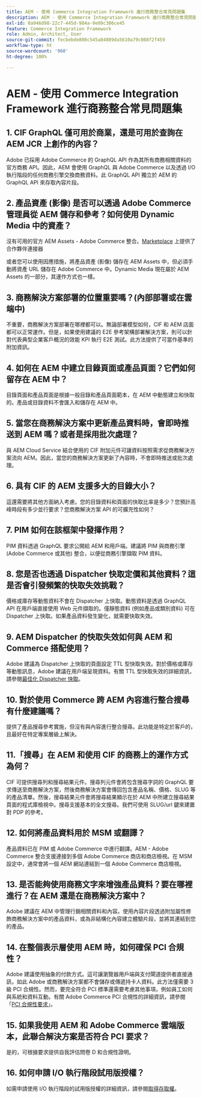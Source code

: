 ```yaml
---
title: AEM - 使用 Commerce Integration Framework 進行商務整合常見問題集
description: AEM - 使用 Commerce Integration Framework 進行商務整合常見問題集
exl-id: 0a946d98-22c7-445d-984a-9e09c306ce45
feature: Commerce Integration Framework
role: Admin, Architect, User
source-git-commit: fecbebde808c545a84889da5610a79c088f2f459
workflow-type: ht
source-wordcount: '960'
ht-degree: 100%

---
```


# AEM - 使用 Commerce Integration Framework 進行商務整合常見問題集

## &#x200B;1. CIF GraphQL 僅可用於商業，還是可用於查詢在 AEM JCR 上創作的內容？

Adobe 已採用 Adobe Commerce 的 GraphQL API 作為其所有商務相關資料的官方商務 API。因此，AEM 會使用 GraphQL 與 Adobe Commerce 以及透過 I/O 執行階段的任何商務引擎交換商務資料。此 GraphQL API 獨立於 AEM 的 GraphQL API 來存取內容片段。

## &#x200B;2. 產品資產 (影像) 是否可以透過 Adobe Commerce 管理員從 AEM 儲存和參考？如何使用 Dynamic Media 中的資產？

沒有可用的官方 AEM Assets - Adobe Commerce 整合。[Marketplace](https://marketplace.magento.com) 上提供了合作夥伴連接器<!-- THIS IS THE OLD URL THAT WAS USED. IT WAS 404 (https://marketplace.magento.com/bounteous-dam.html) -->

或者您可以使用因應措施，將產品資產 (影像) 儲存在 AEM Assets 中，但必須手動將資產 URL 儲存在 Adobe Commerce 中。Dynamic Media 現在屬於 AEM Assets 的一部分，其運作方式也一樣。

## &#x200B;3. 商務解決方案部署的位置重要嗎？(內部部署或在雲端中)

不重要，商務解決方案部署在哪裡都可以。無論部署模型如何，CIF 和 AEM 店面都可以正常運作。但是，如果使用建議的 E2E 參考架構部署解決方案，則可以針對代表典型企業客戶概況的效能 KPI 執行 E2E 測試。此方法提供了可當作基準的附加資訊。

## &#x200B;4. 如何在 AEM 中建立目錄頁面或產品頁面？它們如何留存在 AEM 中？

目錄頁面和產品頁面是根據一般目錄和產品頁面範本，在 AEM 中動態建立和快取的。產品或目錄資料不會匯入和儲存在 AEM 中。

## &#x200B;5. 當您在商務解決方案中更新產品資料時，會即時推送到 AEM 嗎？或者是採用批次處理？

與 AEM Cloud Service 結合使用的 CIF 附加元件可讓資料按照需求從商務解決方案流向 AEM。因此，當您的商務解決方案更新了內容時，不會即時推送或批次處理。

## &#x200B;6. 具有 CIF 的 AEM 支援多大的目錄大小？

這還需要將其他方面納入考慮。您的目錄資料和頁面的快取比率是多少？您預計高峰時段有多少並行要求？您商務解決方案 API 的可擴充性如何？

## &#x200B;7. PIM 如何在該框架中發揮作用？

PIM 資料透過 GraphQL 要求公開給 AEM 和用戶端。建議將 PIM 與商務引擎 (Adobe Commerce 或其他) 整合，以便從商務引擎擷取 PIM 資料。

## &#x200B;8. 您是否也透過 Dispatcher 快取定價和其他資料？這是否會引發頻繁的快取失效挑戰？

價格或庫存等動態資料不會在 Dispatcher 上快取。動態資料是透過 GraphQL API 在用戶端直接使用 Web 元件擷取的。僅靜態資料 (例如產品或類別資料) 可在 Dispatcher 上快取。如果產品資料發生變化，就需要快取失效。

## &#x200B;9. AEM Dispatcher 的快取失效如何與 AEM 和 Commerce 搭配使用？

Adobe 建議為 Dispatcher 上快取的頁面設定 TTL 型快取失效。對於價格或庫存等動態訊息，Adobe 建議在用戶端呈現資料。有關 TTL 型快取失效的詳細資訊，請參閱[最佳化 Dispatcher 快取](https://experienceleague.adobe.com/docs/experience-cloud-kcs/kbarticles/KA-17458.html?lang=zh-Hant)。

## &#x200B;10. 對於使用 Commerce 跨 AEM 內容進行整合搜尋有什麼建議嗎？

提供了產品搜尋參考實施，但沒有與內容進行整合搜尋。此功能是特定於客戶的，且最好在特定專案層級上解決。

## 11.「搜尋」在 AEM 和使用 CIF 的商務上的運作方式為何？

CIF 可提供搜尋列和搜尋結果元件。搜尋列元件會將包含搜尋字詞的 GraphQL 要求傳送至商務解決方案，然後商務解決方案會傳回包含產品名稱、價格、SLUG 等的產品清單。然後，搜尋結果元件會將搜尋結果顯示在於 AEM 中所建立搜尋結果頁面的程式庫檢視中。搜尋支援基本的全文搜尋。我們可使用 SLUG/url 鍵來建置對 PDP 的參考。

## &#x200B;12. 如何將產品資料用於 MSM 或翻譯？

產品資料已在 PIM 或 Adobe Commerce 中進行翻譯。AEM - Adobe Commerce 整合支援連接到多個 Adobe Commerce 商店和商店檢視。在 MSM 設定中，通常會將一個 AEM 網站連結到一個 Adobe Commerce 商店檢視。

## &#x200B;13. 是否能夠使用商務文字來增強產品資料？要在哪裡進行？在 AEM 還是在商務解決方案中？

Adobe 建議在 AEM 中管理行銷相關資料和內容。使用內容片段透過附加屬性修飾商務解決方案中的產品資料，或為非結構化內容建立體驗片段，並將其連結到您的產品。

## &#x200B;14. 在整個表示層使用 AEM 時，如何確保 PCI 合規性？

Adobe 建議使用抽象的付款方式。這可讓瀏覽器用戶端與支付閘道提供者直接通訊，如此 Adobe 或商務解決方案都不會儲存或傳遞持卡人資料。此方法僅需要 3 級 PCI 合規性。然而，要完全符合 PCI 標準還需要考慮其他事項，例如員工如何與系統和資料互動。有關 Adobe Commerce PCI 合規性的詳細資訊，請參閱「[PCI 合規性要求](https://business.adobe.com/products/magento/pci-compliance.html)」。

## &#x200B;15. 如果我使用 AEM 和 Adobe Commerce 雲端版本，此聯合解決方案是否符合 PCI 要求？

是的，可根據要求提供自我評估問卷 D 和合規性證明。

## &#x200B;16. 如何申請 I/O 執行階段試用版授權？

如需申請使用 I/O 執行階段的試用版授權的詳細資訊，請參閱[取得存取權](https://developer.adobe.com/runtime/docs/guides/overview/getting_access/)。